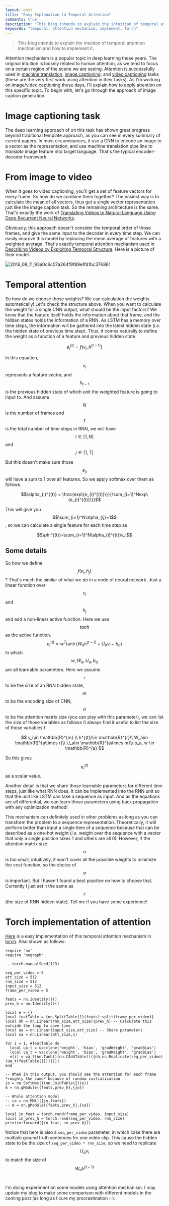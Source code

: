 ```yaml
---
layout: post
title: "Easy Explanation to Temporal Attention"
comments: true
description: "This blog intends to explain the intuition of temporal attention mechanism and how to implement it."
keywords: "temporal, attention mechanism, implement, torch"
---
```


> This blog intends to explain the intuition of temporal attention mechanism and how to implement it.

Attention mechanism is a popular topic in deep learning these years. The original intuition is loosely related to human attention, as we tend to focus on a certain region of the scene we are seeing. Attention is successfully used in [machine translation](https://arxiv.org/pdf/1409.0473v7.pdf), [image captioning](http://arxiv.org/pdf/1502.03044v3.pdf), and [video captioning](http://arxiv.org/pdf/1502.08029v5.pdf) tasks (these are the very first work using attention in their tasks). As I'm working on image/video captioning these days, I'll explain how to apply attention on this specific topic. To begin with, let's go through the approach of image caption generation.

# Image captioning task
The deep learning approach of on this task has shown great progress beyond traditional template approach, as you can see in every summary of current papers. In most circumstances, it use a CNN to encode an image to a vector as the representation, and use machine translation pipe line to *translate* image feature into target language. That's the typical encoder-decoder framework.

# From image to video
When it goes to video captioning, you'll get a set of feature vectors for every frame. So how do we combine them together? The easiest way is to calculate the mean of all vectors, thus get a single vector representation just like the image caption task. So the remaining architecture is the same. That's exactly the work of [Translating Videos to Natural Language Using Deep Recurrent Neural Networks](https://arxiv.org/pdf/1412.4729v3.pdf).

Obviously, this approach doesn't consider the temporal order of those frames, and give the same input to the decoder in every time step. We can easily improve this model by replacing the mean average of features with a weighted average. That's exactly temporal attention mechanism used in [Describing Videos by Exploiting Temporal Structure](http://arxiv.org/pdf/1502.08029v5.pdf). Here is a picture of their model.

![2016_08_11_93a0c6c07a264f9f89e1fd1bc376861](http://oa5omjl18.bkt.clouddn.com/2016_08_11_93a0c6c07a264f9f89e1fd1bc376861.png "Structure of video captioning system using mean pooling")

# Temporal attention
So how do we choose those weights? We can calculation the weights automatically! Let's check the structure above. When you want to calculate the weight for a single CNN output, what should be the input factors? We know that the feature itself holds the information about that frame, and the hidden states holds the information of a RNN. As LSTM has a memory over time steps, the information will be gathered into the latest hidden state (_i.e._ the hidden state of previous time step). Thus, it comes naturally to define the weight as a function of a feature and previous hidden state.

$$e_{i}^{(t)} = f(v_i, h^{(t-1)})$$

In this equation, $$v_i$$ represents a feature vector, and $$h_{t-1}$$ is the previous hidden state of which unit the weighted feature is going to input to. And assume $$N$$ is the number of frames and $$T$$ is the total number of time steps in RNN, we will have $$i\in [1,N]$$ and $$j\in [1,T]$$

But this doesn't make sure those $$e_{ij}$$ will have a sum to 1 over all features. So we apply softmax over them as follows.

$$\alpha_{i}^{(t)} = \frac{exp\{e_{i}^{(t)}\}}{\sum_{i=1}^Nexp\{e_{i}^{(t)}\}}$$

This will give you $$\sum_{i=1}^N\alpha_{ij}=1$$, so we can calculate a single feature for each time step as

$$\phi^{(t)}=\sum_{i=1}^N\alpha_{i}^{(t)}v_i$$

## Some details
So how we define $$f(v_i,h_j)$$? That's much the similar of what we do in a node of neural network. Just a linear function over $$v_i$$ and $$h_j$$ and add a non-linear active function. Here we use $$tanh$$ as the active function.
$$e_{i}^{(t)} = w^T\tanh(W_ah^{(t-1)}+U_av_i+b_a)$$
In which $$w,W_a,U_a,b_a$$ are all learnable parameters. Here we assume $$r$$ to be the size of an RNN hidden state, $$m$$ to be the encoding size of CNN, $$a$$ to be the attention matrix size (you can play with this parameter), we can list the size of those variables as follows (I always find it useful to list the size of those variables!)

$$
v_i\in \mathbb{R}^{m} \\
h^{(t)}\in \mathbb{R}^{r}\\
W_a\in \mathbb{R}^{a\times r}\\
U_a\in \mathbb{R}^{a\times m}\\
b_a, w \in \mathbb{R}^{a}
$$

So this gives $$e_i^{(t)}$$ as a scalar value.

Another detail is that we share those learnable parameters for different time steps, just like what RNN does. It can be implemented into the RNN unit so that the unit like LSTM can take a sequence as input. And as the equations are all differential, we can learn those parameters using back propagation with any optimization method!

This mechanism can definitely used in other problems as long as you can transform the problem to a sequence representation. Theoretically, it will perform better than input a single item of a sequence because that can be described as a one-hot weight (_i.e._ weight over the sequence with a vector that only a single position takes 1 and others are all 0). However, if the attention matrix size $$a$$ is too small, intuitively, it won't cover all the possible weights to minimize the cost function, so the choice of $$a$$ is important. But I haven't found a best practice on how to choose that. Currently I just set it the same as $$r$$ (the size of RNN hidden state). Tell me if you have some experience!

# Torch implementation of attention
[Here](https://gist.github.com/chaonan99/766341e72c63763e028eab9428587f24) is a easy implementation of this temporal attention mechanism in [torch](https://github.com/torch). Also shown as follows:
```
require 'nn'
require 'nngraph'

-- torch.manualSeed(123)

seq_per_video = 5
att_size = 512
rnn_size = 512
input_size = 512
frame_per_video = 5

feats = nn.Identity()()
prev_h = nn.Identity()()

local e = {}
local featTable = {nn.SplitTable(1)(feats):split(frame_per_video)}
local nh = nn.Linear(rnn_size,att_size)(prev_h) -- Calculate this outside the loop to save time
local ua = nn.Linear(input_size,att_size) -- Share parameters
local va = nn.Linear(att_size,1)

for i = 1, #featTable do
  local ua_t = ua:clone('weight', 'bias', 'gradWeight', 'gradBias')
  local va_t = va:clone('weight', 'bias', 'gradWeight', 'gradBias')
  e[i] = va_t(nn.Tanh()(nn.CAddTable()({nh,nn.Replicate(seq_per_video)(ua_t(featTable[i]))})))
end

-- When in this output, you should see the attention for each frame *roughly the same* because of random initialization
jo = nn.SoftMax()(nn.JoinTable(2)(e))
m = nn.gModule({feats,prev_h},{jo})

-- Whole attention model
-- ca = nn.MM()({jo,feats})
-- m = nn.gModule({feats,prev_h},{ca})

local in_feat = torch.rand(frame_per_video, input_size)
local in_prev_h = torch.rand(seq_per_video, rnn_size)
print(m:forward({in_feat, in_prev_h}))
```

Notice that here is also a `seq_per_video` parameter, in which case there are multiple ground truth sentences for one video clip. This cause the hidden state to be the size of `seq_per_video * rnn_size`, so we need to replicate $$U_av_i$$ to match the size of $$W_ah^{(t-1)}$$.

I'm doing experiment on some models using attention mechanism. I may update my blog to make some comparison with different models in the coming post (as long as I cure my procrastination :-).